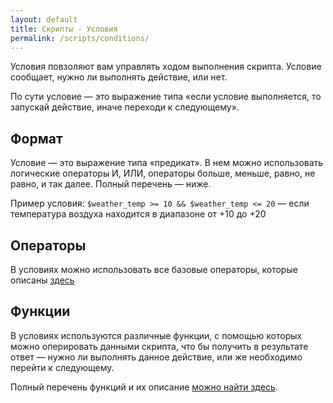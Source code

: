 ```yaml
---
layout: default
title: Скрипты - Условия
permalink: /scripts/conditions/
---
```


Условия повзоляют вам управлять ходом выполнения скрипта. Условие сообщает, нужно ли выполнять действие, или нет.

По сути условие — это выражение типа «если условие выполняется, то запускай действие, иначе переходи к следующему».

## Формат

Условие — это выражение типа «предикат». В нем можно использовать логические операторы И, ИЛИ, операторы больше, меньше, равно, не равно, и так далее. Полный перечень — ниже.

Пример условия: `$weather_temp >= 10 && $weather_temp <= 20` — если температура воздуха находится в диапазоне от +10 до +20

## Операторы

В условиях можно использовать все базовые операторы, которые описаны [здесь](http://www.singularsys.com/jep/doc/html/operators.html)

## Функции

В условиях используются различные функции, с помощью которых можно оперировать данными скрипта, что бы получить в результате ответ — нужно ли выполнять данное действие, или же необходимо перейти к следующему.

Полный перечень функций и их описание [можно найти здесь](/scripts/functions/).

